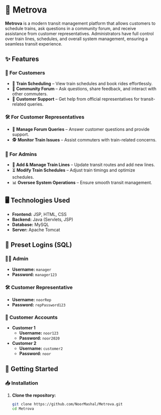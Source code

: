 # 🚆 Metrova  

**Metrova** is a modern transit management platform that allows customers to schedule trains, ask questions in a community forum, and receive assistance from customer representatives. Administrators have full control over train lines, schedules, and overall system management, ensuring a seamless transit experience.  

## ✨ Features  

### 🏢 For Customers  
- 📅 **Train Scheduling** – View train schedules and book rides effortlessly.  
- 💬 **Community Forum** – Ask questions, share feedback, and interact with other commuters.  
- 📩 **Customer Support** – Get help from official representatives for transit-related queries.  

### 🛠 For Customer Representatives  
- 📌 **Manage Forum Queries** – Answer customer questions and provide support.  
- 🕵️ **Monitor Train Issues** – Assist commuters with train-related concerns.  

### 🔧 For Admins  
- 🚆 **Add & Manage Train Lines** – Update transit routes and add new lines.  
- ⏳ **Modify Train Schedules** – Adjust train timings and optimize schedules.  
- 📊 **Oversee System Operations** – Ensure smooth transit management.  

## 🖥️ Technologies Used  
- **Frontend:** JSP, HTML, CSS  
- **Backend:** Java (Servlets, JSP) 
- **Database:** MySQL  
- **Server:** Apache Tomcat


## 🔑 Preset Logins (SQL)  

### 👨‍💼 Admin  
- **Username:** `manager`  
- **Password:** `manager123`  

### 🛠 Customer Representative  
- **Username:** `noorRep`  
- **Password:** `repPassword123`  

### 👤 Customer Accounts  
- **Customer 1**  
  - **Username:** `noor123`  
  - **Password:** `noor2020`  
- **Customer 2**  
  - **Username:** `customer2`  
  - **Password:** `noor`  

## 🚀 Getting Started  

### 📥 Installation  
1. **Clone the repository:**  
   ```sh
   git clone https://github.com/NoorMashal/Metrova.git
   cd Metrova
